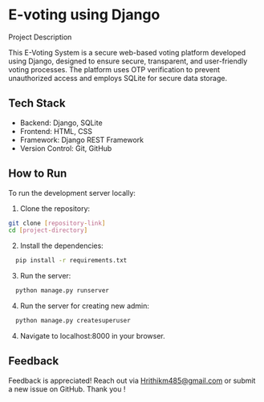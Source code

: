# E-voting using Django
Project Description

This E-Voting System is a secure web-based voting platform developed using Django, designed to ensure secure, transparent, and user-friendly voting processes. The platform uses OTP verification to prevent unauthorized access and employs SQLite for secure data storage.

## Tech Stack

 - Backend: Django, SQLite
 - Frontend: HTML, CSS
 - Framework: Django REST Framework
 - Version Control: Git, GitHub
## How to Run
To run the development server locally:

1. Clone the repository:
```bash
git clone [repository-link]
cd [project-directory]

```
2. Install the dependencies:
```bash
  pip install -r requirements.txt
  ```
3. Run the server:
```bash
  python manage.py runserver
  ```
4. Run the server for creating new admin:
```bash
  python manage.py createsuperuser
  ```
4. Navigate to localhost:8000 in your browser.

## Feedback
Feedback is appreciated! Reach out via Hrithikm485@gmail.com or submit a new issue on GitHub.
Thank you !
